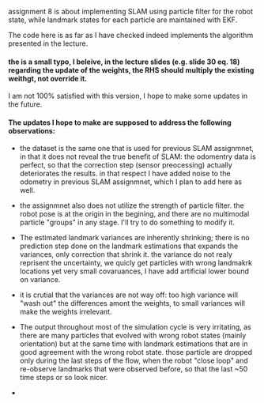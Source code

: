 assignment 8 is about implementing SLAM using particle filter for the robot state, while landmark states for each particle are maintained with EKF.

The code here is as far as I have checked indeed implements the algorithm presented in the lecture.

#### the is a small typo, I beleive, in the lecture slides (e.g. slide 30 eq. 18) regarding the update of the weights, the RHS should multiply the existing weithgt, not override it.


I am not 100% satisfied with this version, I hope to make some updates in the future. 
#### The updates I hope to make are supposed to address the following observations:
* the dataset is the same one that is used for previous SLAM assignmnet, in that it does not reveal the true benefit of SLAM: the odomentry data is perfect, so that the correction step (sensor preocessing) actually deteriorates the results. in that respect I have added noise to the odometry in previous SLAM assignmnet, which I plan to add here as well.

* the assignmnet also does not utilize the strength of particle filter. the robot pose is at the origin in the begining, and there are no multimodal particle "groups" in any stage. I'll try to do something to modify it.
* The estimated landmark variances are inherently shrinking; there is no prediction step done on the landmark estimations that expands the variances, only correction that shrink it. the variance do not realy reprisent the uncertainty, we quicly get particles with wrong landmakrk locations yet very small covaruances, I have add artificial lower bound on variance.
* it is crutial that the variances are not way off: too high variance will "wash out" the differences amont the weights, to small variances will make the weights irrelevant.
* The output throughout most of the simulation cycle is very irritating, as there are many particles that evolved with wrong robot states (mainly orientation) but at the same time with landmark estimations that are in good agreement with the wrong robot state. those particle are dropped only during the last steps of the flow, when the robot "close loop" and re-observe landmarks that were observed before, so that the last ~50 time steps or so look nicer.
* 
